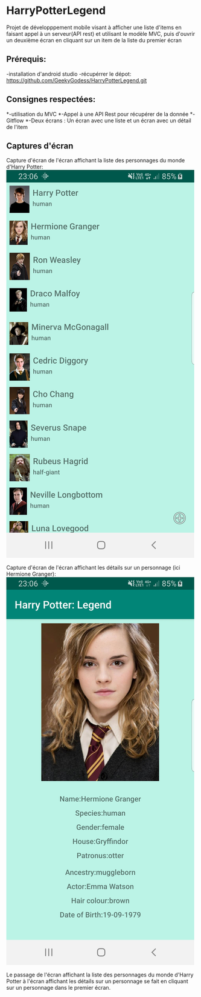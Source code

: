 # HarryPotterLegend
Projet de développpement mobile visant à afficher une liste d'items en faisant appel à un serveur(API rest) et utilisant le modèle MVC, puis d'ouvrir un deuxième écran en cliquant sur un item de la liste du premier écran

## Prérequis:
-installation d'android studio
-récupérrer le dépot: https://github.com/GeekyGodess/HarryPotterLegend.git

## Consignes respectées:
*-utilisation du MVC
*-Appel à une API Rest pour récupérer de la donnée
*-Gitflow
*-Deux écrans : Un écran avec une liste et un écran avec un détail de l'item

## Captures d'écran

Capture d'écran de l'écran affichant la liste des personnages du monde d'Harry Potter:
![GitHub Logo](images_readme/Ecran_liste_personnages.jpg)

Capture d'écran de l'écran affichant les détails sur un personnage (ici Hermione Granger):
![GitHub Logo](images_readme/Ecran_details_personnage.jpg)

Le passage de l'écran affichant la liste des personnages du monde d'Harry Potter à l'écran affichant les détails sur un personnage se fait en cliquant sur un personnage dans le premier écran.
